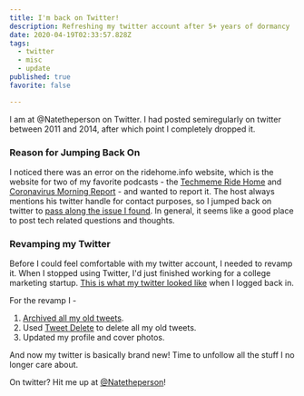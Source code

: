 ```yaml
---
title: I'm back on Twitter!
description: Refreshing my twitter account after 5+ years of dormancy
date: 2020-04-19T02:33:57.828Z
tags:
  - twitter
  - misc
  - update
published: true
favorite: false

---
```

I am at @Natetheperson on Twitter. I had posted semiregularly on twitter between 2011 and 2014, after which point I completely dropped it. 

### Reason for Jumping Back On

I noticed there was an error on the ridehome.info website, which is the website for two of my favorite podcasts - the [Techmeme Ride Home](https://www.ridehome.info/podcast/techmeme-ride-home/) and [Coronavirus Morning Report](https://www.ridehome.info/podcast/coronavirus-daily-briefing/) - and wanted to report it. The host always mentions his twitter handle for contact purposes, so I jumped back on twitter to [pass along the issue I found](https://twitter.com/Natetheperson/status/1251174080956399622?s=20). In general, it seems like a good place to post tech related questions and thoughts. 

### Revamping my Twitter

Before I could feel comfortable with my twitter account, I needed to revamp it. When I stopped using Twitter, I'd just finished working for a college marketing startup. [This is what my twitter looked like](https://web.archive.org/web/20140919070636/https://twitter.com/Natetheperson) when I logged back in. 

For the revamp I - 

1. [Archived all my old tweets](https://help.twitter.com/en/managing-your-account/how-to-download-your-twitter-archive).
2. Used [Tweet Delete](https://tweetdelete.net) to delete all my old tweets.
3. Updated my profile and cover photos. 

And now my twitter is basically brand new! Time to unfollow all the stuff I no longer care about. 

On twitter? Hit me up at [@Natetheperson](https://twitter.com/Natetheperson)!